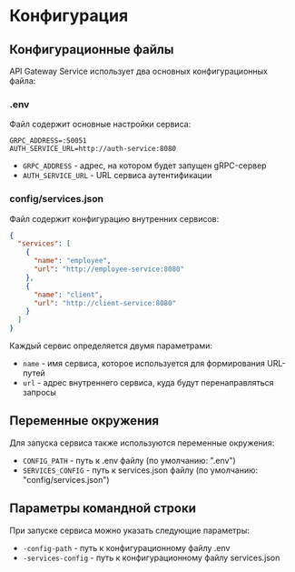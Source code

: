 # Конфигурация

## Конфигурационные файлы

API Gateway Service использует два основных конфигурационных файла:

### .env

Файл содержит основные настройки сервиса:

```
GRPC_ADDRESS=:50051
AUTH_SERVICE_URL=http://auth-service:8080
```

- `GRPC_ADDRESS` - адрес, на котором будет запущен gRPC-сервер
- `AUTH_SERVICE_URL` - URL сервиса аутентификации

### config/services.json

Файл содержит конфигурацию внутренних сервисов:

```json
{
  "services": [
    {
      "name": "employee",
      "url": "http://employee-service:8080"
    },
    {
      "name": "client",
      "url": "http://client-service:8080"
    }
  ]
}
```

Каждый сервис определяется двумя параметрами:
- `name` - имя сервиса, которое используется для формирования URL-путей
- `url` - адрес внутреннего сервиса, куда будут перенаправляться запросы

## Переменные окружения

Для запуска сервиса также используются переменные окружения:

- `CONFIG_PATH` - путь к .env файлу (по умолчанию: ".env")
- `SERVICES_CONFIG` - путь к services.json файлу (по умолчанию: "config/services.json")

## Параметры командной строки

При запуске сервиса можно указать следующие параметры:

- `-config-path` - путь к конфигурационному файлу .env
- `-services-config` - путь к конфигурационному файлу services.json